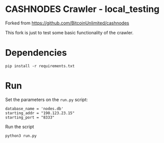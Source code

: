 # CASHNODES Crawler - local_testing

Forked from https://github.com/BitcoinUnlimited/cashnodes

This fork is just to test some basic functionality of the crawler.

# Dependencies
```
pip install -r requirements.txt
```

# Run
Set the parameters on the `run.py` script:
```
database_name = 'nodes.db'
starting_addr = "190.123.23.15"
starting_port = "8333"
```

Run the script
```
python3 run.py
```
